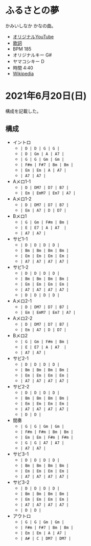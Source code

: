 # ふるさとの夢

かみいしなか かなの曲。

- [オリジナルYouTube](https://www.youtube.com/watch?v=dwMzU3l92Mg)
- [歌詞](https://www.musixmatch.com/ja/lyrics/%E3%81%8B%E3%81%BF%E3%81%84%E3%81%97%E3%81%AA%E3%81%8B-%E3%81%8B%E3%81%AA/%E3%81%B5%E3%82%8B%E3%81%95%E3%81%A8%E3%81%AE%E5%A4%A2)
- BPM 185
- オリジナルキー G#
- ヤマコシキー D
- 時間 4:40
- [Wikipedia](https://ja.wikipedia.org/wiki/%E3%81%B5%E3%82%8B%E3%81%95%E3%81%A8%E3%81%AE%E5%A4%A2_(%E6%9B%B2))

# 2021年6月20日(日)

構成を記載した。

## 構成

- イントロ
  - `| D | D | G | G |`
  - `| D | Gm | A | A7 |`
  - `| G | G | Gm | Gm |`
  - `| F#m | F#7 | Bm | Bm |`
  - `| Em | Em | A | A7 |`
  - `| A7 | A7 |`
- Aメロ1-1
  - `| D | DM7 | D7 | B7 |`
  - `| Em | EmM7 | Em7 | A7 |` 
- Aメロ1-2
  - `| D | DM7 | D7 | B7 |`
  - `| Em | A7 | D | D7 |` 
- Bメロ1
  - `| G | Gm | F#m | Bm |`
  - `| E | E7 | A | A7  |` 
  - `| A7 | A7 |`
- サビ1-1
  - `| D | D | D | D |`
  - `| Bm | Bm | Bm | Bm |`
  - `| Em | Em | Em | Em |`
  - `| A7 | A7 | A7 | A7 |`
- サビ1-2
  - `| D | D | D | D |`
  - `| Bm | Bm | Bm | Bm |`
  - `| Em | Em | Em | Em |`
  - `| A7 | A7 | A7 | A7 |`
  - `| D | D | D | D |`
- Aメロ2-1
  - `| D | DM7 | D7 | B7 |`
  - `| Em | EmM7 | Em7 | A7 |` 
- Aメロ2-2
  - `| D | DM7 | D7 | B7 |`
  - `| Em | A7 | D | D7 |` 
- Bメロ2
  - `| G | Gm | F#m | Bm |`
  - `| E | E7 | A | A7  |` 
  - `| A7 | A7 |`
- サビ2-1
  - `| D | D | D | D |`
  - `| Bm | Bm | Bm | Bm |`
  - `| Em | Em | Em | Em |`
  - `| A7 | A7 | A7 | A7 |`
- サビ2-2
  - `| D | D | D | D |`
  - `| Bm | Bm | Bm | Bm |`
  - `| Em | Em | Em | Em |`
  - `| A7 | A7 | A7 | A7 |`
  - `| D | D |`
- 間奏
  - `| G | G | Gm | Gm |`
  - `| F#m | F#m | Bm | Bm |`
  - `| Em | Em | F#m | F#m |`
  - `| G | G | A7 | A7 |`
  - `| A7 | A7 |`
- サビ3-1
  - `| D | D | D | D |`
  - `| Bm | Bm | Bm | Bm |`
  - `| Em | Em | Em | Em |`
  - `| A7 | A7 | A7 | A7 |`
- サビ3-2
  - `| D | D | D | D |`
  - `| Bm | Bm | Bm | Bm |`
  - `| Em | Em | Em | Em |`
  - `| A7 | A7 | A7 | A7 |`
  - `| D | D |`
- アウトロ
  - `| G | G | Gm | Gm |`
  - `| F#m | F#7 | Bm | Bm |`
  - `| Em | Em | A | A7 |`
  - `| A# | C | DM7 | DM7 |`
